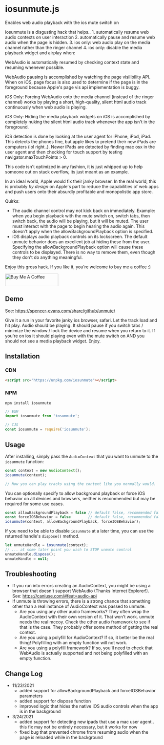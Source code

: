 # iosunmute.js
Enables web audio playback with the ios mute switch on

iosunmute is a disgusting hack that helps..
	1. automatically resume web audio contexts on user interaction
	2. automatically pause and resume web audio when the page is hidden.
	3. ios only: web audio play on the media channel rather than the ringer channel
	4. ios only: disable the media playback widget and airplay when:

WebAudio is automatically resumed by checking context state and resuming whenever possible.

WebAudio pausing is accomplished by watching the page visilibility API. When on iOS, page focus
is also used to determine if the page is in the foreground because Apple's page vis api implementation is buggy.

iOS Only: Forcing WebAudio onto the media channel (instead of the ringer channel) works by playing
a short, high-quality, silent html audio track continuously when web audio is playing.

iOS Only: Hiding the media playback widgets on iOS is accomplished by completely nuking the silent
html audio track whenever the app isn't in the foreground.

iOS detection is done by looking at the user agent for iPhone, iPod, iPad. This detects the phones fine, but
apple likes to pretend their new iPads are computers (lol right..). Newer iPads are detected by finding
mac osx in the user agent and then checking for touch support by testing navigator.maxTouchPoints > 0.

This code isn't optimized in any fashion, it is just whipped up to help someone out on stack overflow, its just meant as an example.

In an ideal world, Apple would fix their janky browser. In the real world, this is probably *by design* on Apple's part to reduce the capabilities of web apps and push users onto their absurdly profitable and monopolistic app store.

Quirks:
- The audio channel control may not kick back on immediately. Example: when you begin playback with the mute switch on, switch tabs, then switch back, the audio will be playing, but it will be muted. The user must interact with the page to begin hearing the audio again. This doesn't apply when the allowBackgroundPlayback option is specified.
- iOS displays audio playback controls on its lockscreen. The default unmute behavior does an excellent job at hiding these from the user. Specifying the allowBackgroundPlayback option will cause these controls to be displayed. There is no way to remove them, even though they don't do anything meaningful.

Enjoy this gross hack. If you like it, you're welcome to buy me a coffee :)

<a href="https://www.buymeacoffee.com/sevans" target="_blank"><img src="https://cdn.buymeacoffee.com/buttons/default-orange.png" alt="Buy Me A Coffee" height="41" width="174"></a>

## Demo
See: https://spencer-evans.com/share/github/unmute/

Give it a run in your favorite janky ios browser, safari. Let the track load and hit play. Audio should be playing. It should pause if you switch tabs / minimize the window / lock the device and resume when you return to it. If you're on ios it should playing even with the mute switch on AND you should not see a media playback widget. Enjoy.

## Installation

### CDN

```html
<script src="https://unpkg.com/iosunmute"></script>
```

### NPM

```console
npm install iosunmute
```

```javascript
// ESM
import iosunmute from 'iosunmute';

// CJS
const iosunmute = require('iosunmute');
```

## Usage

After installing, simply pass the `AudioContext` that you want to unmute to the `iosunmute` function:

```javascript
const context = new AudioContext();
iosunmute(context);

// Now you can play tracks using the context like you normally would.
```

You can optionally specify to allow background playback or force iOS behavior on all devices and browsers, neither is recommended but may be required for some use cases.

```javascript
const allowBackgroundPlayback = false // default false, recommended false
const forceIOSBehavior = false        // default false, recommended false
iosunmute(context, allowBackgroundPlayback, forceIOSBehavior);
```

If you need to be able to disable `iosunmute` at a later time, you can use the returned handle's `dispose()` method.

```javascript
let unmuteHandle = iosunmute(context);
// ... at some later point you wish to STOP unmute control
unmuteHandle.dispose();
unmuteHandle = null;
```

## Troubleshooting
- If you run into errors creating an AudioContext, you might be using a browser that doesn't support WebAudio (Thanks Internet Explorer!). See: https://caniuse.com/#feat=audio-api
- If unmute is throwing errors, there is a strong chance that something other than a real instance of AudioContext was passed to unmute.
    - Are you using any other audio frameworks? They often wrap the AudioContext with their own version of it. That won't work. unmute needs the real mccoy. Check the other audio framework to see if that is the case. They probably offer some method of getting the real context.
    - Are you using a polyfill for AudioContext? If so, it better be the real thing! Polyfilling with an empty function will not work.
    - Are you using a polyfill framework? If so, you'll need to check that WebAudio is actually supported and not being polyfilled with an empty function.

## Change Log
- 11/23/2021
  - added support for allowBackgroundPlayback and forceIOSBehavior parameters
  - added support for dispose function
  - improved logic that hides the native iOS audio controls when the app is in the background
- 3/24/2021
  - added support for detecting new ipads that use a mac user agent.. this fix may not be entirely necessary, but it works for now
  - fixed bug that prevented chrome from resuming audio when the page is reloaded while in the background
